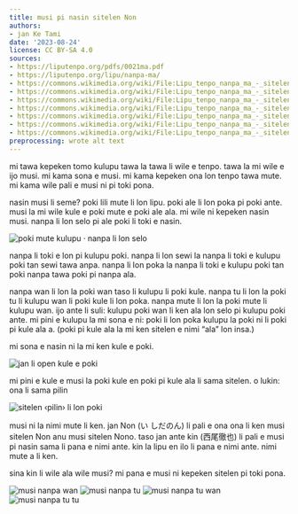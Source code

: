 ```yaml
---
title: musi pi nasin sitelen Non
authors:
- jan Ke Tami
date: '2023-08-24'
license: CC BY-SA 4.0
sources:
- https://liputenpo.org/pdfs/0021ma.pdf
- https://liputenpo.org/lipu/nanpa-ma/
- https://commons.wikimedia.org/wiki/File:Lipu_tenpo_nanpa_ma_-_sitelen_Non_01.png
- https://commons.wikimedia.org/wiki/File:Lipu_tenpo_nanpa_ma_-_sitelen_Non_02.png
- https://commons.wikimedia.org/wiki/File:Lipu_tenpo_nanpa_ma_-_sitelen_Non_03.png
- https://commons.wikimedia.org/wiki/File:Lipu_tenpo_nanpa_ma_-_sitelen_Non_(akesi).png
- https://commons.wikimedia.org/wiki/File:Lipu_tenpo_nanpa_ma_-_sitelen_Non_(kala).png
- https://commons.wikimedia.org/wiki/File:Lipu_tenpo_nanpa_ma_-_sitelen_Non_(pipi).png
- https://commons.wikimedia.org/wiki/File:Lipu_tenpo_nanpa_ma_-_sitelen_Non_(waso).png
preprocessing: wrote alt text
---
```


mi tawa kepeken tomo kulupu tawa la tawa li wile e tenpo. tawa la mi wile e ijo musi. mi kama sona e musi. mi kama kepeken ona lon tenpo tawa mute. mi kama wile pali e musi ni pi toki pona.

nasin musi li seme? poki lili mute li lon lipu. poki ale li lon poka pi poki ante. musi la mi wile kule e poki mute e poki ale ala. mi wile ni kepeken nasin musi. nanpa li lon selo pi ale poki li toki e nasin.

![poki mute kulupu · nanpa li lon selo](https://upload.wikimedia.org/wikipedia/commons/4/46/Lipu_tenpo_nanpa_ma_-_sitelen_Non_01.png)

nanpa li toki e lon pi kulupu poki. nanpa li lon sewi la nanpa li toki e kulupu poki tan sewi tawa anpa. nanpa li lon poka la nanpa li toki e kulupu poki tan poki nanpa tawa poki pi nanpa ala.

nanpa wan li lon la poki wan taso li kulupu li poki kule. nanpa tu li lon la poki tu li kulupu wan li poki kule li lon poka. nanpa mute li lon la poki mute li kulupu wan. ijo ante li suli: kulupu poki wan li ken ala lon selo pi kulupu poki ante. mi pini e kulupu la mi sona e ni: poki li lon poka kulupu la poki ni li poki pi kule ala a. (poki pi kule ala la mi ken sitelen e nimi “ala” lon insa.)

mi sona e nasin ni la mi ken kule e poki.

![jan li open kule e poki](https://upload.wikimedia.org/wikipedia/commons/2/20/Lipu_tenpo_nanpa_ma_-_sitelen_Non_02.png)

mi pini e kule e musi la poki kule en poki pi kule ala li sama sitelen. o lukin: ona li sama pilin

![sitelen ‹pilin› li lon poki](https://upload.wikimedia.org/wikipedia/commons/b/b8/Lipu_tenpo_nanpa_ma_-_sitelen_Non_03.png)

musi ni la nimi mute li ken. jan Non (い しだのん) li pali e ona ona li ken musi sitelen Non anu musi sitelen Nono. taso jan ante kin (西尾徹也) li pali e musi pi nasin sama li pana e nimi ante. kin la lipu en ilo li pana e nimi ante. nimi mute a li ken.

sina kin li wile ala wile musi? mi pana e musi ni kepeken sitelen pi toki pona.

![musi nanpa wan](https://upload.wikimedia.org/wikipedia/commons/0/05/Lipu_tenpo_nanpa_ma_-_sitelen_Non_%28akesi%29.png)
![musi nanpa tu](https://upload.wikimedia.org/wikipedia/commons/9/9d/Lipu_tenpo_nanpa_ma_-_sitelen_Non_%28kala%29.png)
![musi nanpa tu wan](https://upload.wikimedia.org/wikipedia/commons/0/05/Lipu_tenpo_nanpa_ma_-_sitelen_Non_%28pipi%29.png)
![musi nanpa tu tu](https://upload.wikimedia.org/wikipedia/commons/9/9e/Lipu_tenpo_nanpa_ma_-_sitelen_Non_%28waso%29.png)